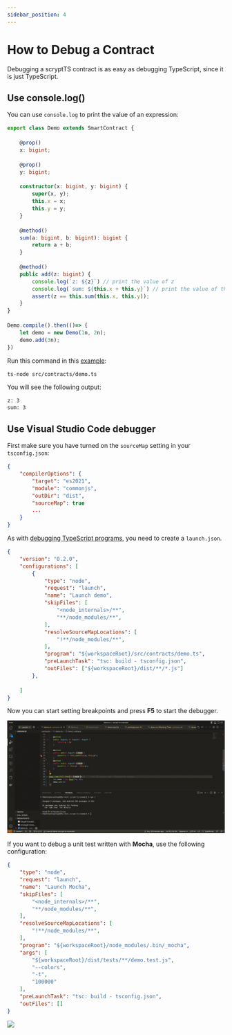 ```yaml
---
sidebar_position: 4
---
```


# How to Debug a Contract

Debugging a scryptTS contract is as easy as debugging TypeScript, since it is just TypeScript.


## Use console.log()

You can use `console.log` to print the value of an expression:


```ts
export class Demo extends SmartContract {

    @prop()
    x: bigint;

    @prop()
    y: bigint;

    constructor(x: bigint, y: bigint) {
        super(x, y);
        this.x = x;
        this.y = y;
    }

    @method()
    sum(a: bigint, b: bigint): bigint {
        return a + b;
    }

    @method()
    public add(z: bigint) {
        console.log(`z: ${z}`) // print the value of z
        console.log(`sum: ${this.x + this.y}`) // print the value of this.x + this.y
        assert(z == this.sum(this.x, this.y));
    }
}

Demo.compile().then(()=> {
    let demo = new Demo(1n, 2n);
    demo.add(3n);
})
```

Run this command in this [example](https://github.com/sCrypt-Inc/scryptTS-examples):

```bash
ts-node src/contracts/demo.ts
```

You will see the following output:

```
z: 3
sum: 3
```

## Use Visual Studio Code debugger


First make sure you have turned on the `sourceMap` setting in your `tsconfig.json`:

```json
{
    "compilerOptions": {
        "target": "es2021",
        "module": "commonjs",
        "outDir": "dist",
        "sourceMap": true
        ...
    }
}
```

As with [debugging TypeScript programs](https://code.visualstudio.com/docs/TypeScript/TypeScript-debugging), you need to create a `launch.json`.

```json
{
    "version": "0.2.0",
    "configurations": [
        {
            "type": "node",
            "request": "launch",
            "name": "Launch demo",
            "skipFiles": [
                "<node_internals>/**",
                "**/node_modules/**",
            ],
            "resolveSourceMapLocations": [
                "!**/node_modules/**",
            ],
            "program": "${workspaceRoot}/src/contracts/demo.ts",
            "preLaunchTask": "tsc: build - tsconfig.json",
            "outFiles": ["${workspaceRoot}/dist/**/*.js"]
        },
        
    ]
}
```

Now you can start setting breakpoints and press **F5** to start the debugger.


![](../../static/img/debugging1.gif)

If you want to debug a unit test written with **Mocha**, use the following configuration:

```json
{
    "type": "node",
    "request": "launch",
    "name": "Launch Mocha",
    "skipFiles": [
        "<node_internals>/**",
        "**/node_modules/**",
    ],
    "resolveSourceMapLocations": [
        "!**/node_modules/**",
    ],
    "program": "${workspaceRoot}/node_modules/.bin/_mocha",
    "args": [
        "${workspaceRoot}/dist/tests/**/demo.test.js",
        "--colors",
        "-t",
        "100000"
    ],
    "preLaunchTask": "tsc: build - tsconfig.json",
    "outFiles": []
}
```

![](../../static/img/debugging2.gif)

